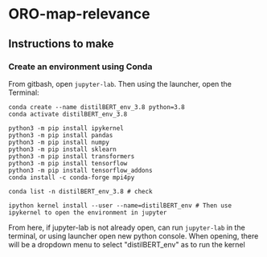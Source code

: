 # ORO-map-relevance

## Instructions to make

### Create an environment using Conda

From gitbash, open `jupyter-lab`. Then using the launcher, open the Terminal:
```
conda create --name distilBERT_env_3.8 python=3.8
conda activate distilBERT_env_3.8

python3 -m pip install ipykernel
python3 -m pip install pandas
python3 -m pip install numpy
python3 -m pip install sklearn
python3 -m pip install transformers
python3 -m pip install tensorflow
python3 -m pip install tensorflow_addons
conda install -c conda-forge mpi4py

conda list -n distilBERT_env_3.8 # check

ipython kernel install --user --name=distilBERT_env # Then use ipykernel to open the environment in jupyter
```

From here, if jupyter-lab is not already open, can run `jupyter-lab` in the terminal, or using launcher open new python console. When opening, there will be a dropdown menu to select "distilBERT_env" as to run the kernel